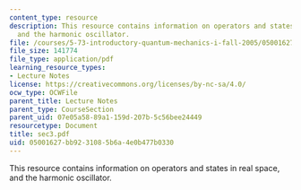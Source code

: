 ```yaml
---
content_type: resource
description: This resource contains information on operators and states in real space,
  and the harmonic oscillator.
file: /courses/5-73-introductory-quantum-mechanics-i-fall-2005/05001627bb9231085b6a4e0b477b0330_sec3.pdf
file_size: 141774
file_type: application/pdf
learning_resource_types:
- Lecture Notes
license: https://creativecommons.org/licenses/by-nc-sa/4.0/
ocw_type: OCWFile
parent_title: Lecture Notes
parent_type: CourseSection
parent_uid: 07e05a58-89a1-159d-207b-5c56bee24449
resourcetype: Document
title: sec3.pdf
uid: 05001627-bb92-3108-5b6a-4e0b477b0330
---
```

This resource contains information on operators and states in real space, and the harmonic oscillator.